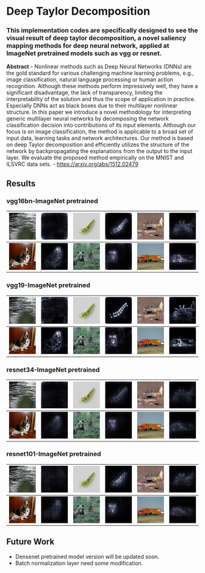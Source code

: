 # Deep Taylor Decomposition

### This implementation codes are specifically designed to see the visual result of deep taylor decomposition, a novel saliency mapping methods for deep neural network, applied at ImageNet pretrained models such as vgg or resnet.

**Abstract** - Nonlinear methods such as Deep Neural Networks (DNNs) are the gold standard for various challenging machine learning problems, e.g., image classification, natural language processing or human action recognition. Although these methods perform impressively well, they have a significant disadvantage, the lack of transparency, limiting the interpretability of the solution and thus the scope of application in practice. Especially DNNs act as black boxes due to their multilayer nonlinear structure. In this paper we introduce a novel methodology for interpreting generic multilayer neural networks by decomposing the network classification decision into contributions of its input elements. Although our focus is on image classification, the method is applicable to a broad set of input data, learning tasks and network architectures. Our method is based on deep Taylor decomposition and efficiently utilizes the structure of the network by backpropagating the explanations from the output to the input layer. We evaluate the proposed method empirically on the MNIST and ILSVRC data sets. - https://arxiv.org/abs/1512.02479

## Results

### vgg16bn-ImageNet pretrained

| ![origin1](./sample_image/origin1.png) | ![vgg16bn_1](./sample_image/vgg16bn_1.png) | ![origin2](./sample_image/origin2.png) | ![vgg16bn_2](./sample_image/vgg16bn_2.png) | ![origin3](./sample_image/origin3.png) | ![vgg16bn_3](./sample_image/vgg16bn_3.png) |
| :----------------------------------------------------------: | ------------------------------------------------------------ | ------------------------------------------------------------ | ------------------------------------------------------------ | ------------------------------------------------------------ | ------------------------------------------------------------ |
| ![origin4](./sample_image/origin4.png) | ![vgg16bn_4](./sample_image/vgg16bn_4.png) | ![origin5](./sample_image/origin5.png) | ![vgg16bn_5](./sample_image/vgg16bn_5.png) | ![origin6](./sample_image/origin6.png) | ![vgg16bn_6](./sample_image/vgg16bn_6.png) |

### vgg19-ImageNet pretrained

| ![origin1](./sample_image/origin1.png) | ![vgg19_1](./sample_image/vgg19_1.png) | ![origin2](./sample_image/origin2.png) | ![vgg19_2](./sample_image/vgg19_2.png) | ![origin3](./sample_image/origin3.png) | ![vgg19_3](./sample_image/vgg19_3.png) |
| ------------------------------------------------------------ | ------------------------------------------------------------ | :----------------------------------------------------------: | ------------------------------------------------------------ | ------------------------------------------------------------ | ------------------------------------------------------------ |
| ![origin4](./sample_image/origin4.png) | ![vgg19_4](./sample_image/vgg19_4.png) | ![origin5](./sample_image/origin5.png) | ![vgg19_5](./sample_image/vgg19_5.png) | ![origin6](./sample_image/origin6.png) | ![vgg19_6](./sample_image/vgg19_6.png) |

### resnet34-ImageNet pretrained

| ![origin1](./sample_image/origin1.png) | ![res34_1](./sample_image/res34_1.png) | ![origin2](./sample_image/origin2.png) | ![res34_2](./sample_image/res34_2.png) | ![origin3](./sample_image/origin3.png) | ![res34_3](./sample_image/res34_3.png) |
| :----------------------------------------------------------: | ------------------------------------------------------------ | ------------------------------------------------------------ | ------------------------------------------------------------ | ------------------------------------------------------------ | ------------------------------------------------------------ |
| ![origin4](./sample_image/origin4.png) | ![res34_4](./sample_image/res34_4.png) | ![origin5](./sample_image/origin5.png) | ![res34_5](./sample_image/res34_5.png) | ![origin6](./sample_image/origin6.png) | ![res34_6](./sample_image/res34_6.png) |

### resnet101-ImageNet pretrained

| ![origin1](./sample_image/origin1.png) | ![res101_1](./sample_image/res101_1.png) | ![origin2](./sample_image/origin2.png) | ![res101_2](./sample_image/res101_2.png) | ![origin3](./sample_image/origin3.png) | ![res101_3](./sample_image/res101_3.png) |
| :----------------------------------------------------------: | ------------------------------------------------------------ | ------------------------------------------------------------ | ------------------------------------------------------------ | ------------------------------------------------------------ | ------------------------------------------------------------ |
| ![origin4](./sample_image/origin4.png) | ![res101_4](./sample_image/res101_4.png) | ![origin5](./sample_image/origin5.png) | ![res101_5](./sample_image/res101_5.png) | ![origin6](./sample_image/origin6.png) | ![res101_6](./sample_image/res101_6.png) |

## Future Work

* Densenet pretrained model version will be updated soon.
* Batch normalization layer need some modification.
